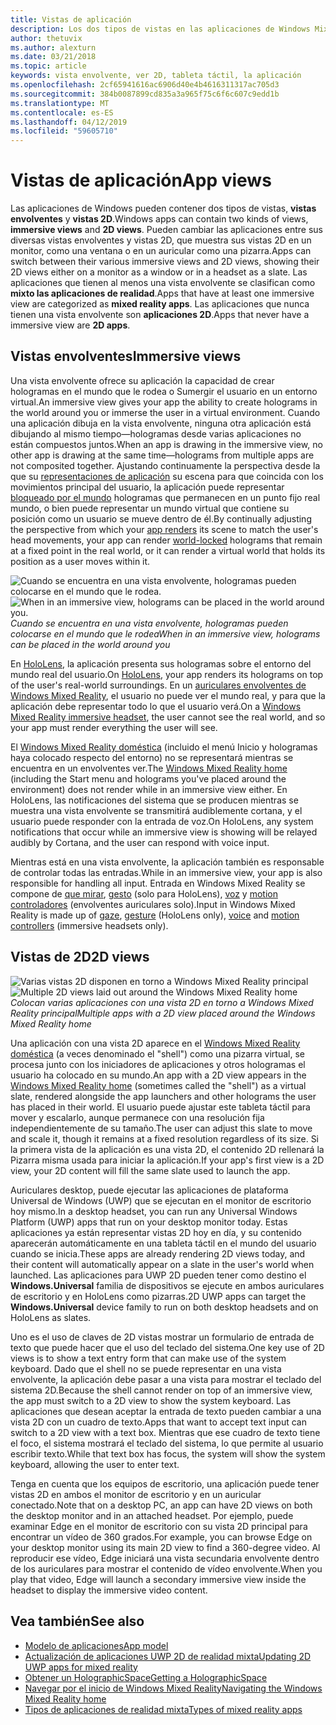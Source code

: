 ```yaml
---
title: Vistas de aplicación
description: Los dos tipos de vistas en las aplicaciones de Windows Mixed Reality son vistas envolventes y 2D.
author: thetuvix
ms.author: alexturn
ms.date: 03/21/2018
ms.topic: article
keywords: vista envolvente, ver 2D, tableta táctil, la aplicación
ms.openlocfilehash: 2cf65941616ac6906d40e4b4616311317ac705d3
ms.sourcegitcommit: 384b0087899cd835a3a965f75c6f6c607c9edd1b
ms.translationtype: MT
ms.contentlocale: es-ES
ms.lasthandoff: 04/12/2019
ms.locfileid: "59605710"
---
```

# <a name="app-views"></a><span data-ttu-id="6b4ef-104">Vistas de aplicación</span><span class="sxs-lookup"><span data-stu-id="6b4ef-104">App views</span></span>

<span data-ttu-id="6b4ef-105">Las aplicaciones de Windows pueden contener dos tipos de vistas, **vistas envolventes** y **vistas 2D**.</span><span class="sxs-lookup"><span data-stu-id="6b4ef-105">Windows apps can contain two kinds of views, **immersive views** and **2D views**.</span></span> <span data-ttu-id="6b4ef-106">Pueden cambiar las aplicaciones entre sus diversas vistas envolventes y vistas 2D, que muestra sus vistas 2D en un monitor, como una ventana o en un auricular como una pizarra.</span><span class="sxs-lookup"><span data-stu-id="6b4ef-106">Apps can switch between their various immersive views and 2D views, showing their 2D views either on a monitor as a window or in a headset as a slate.</span></span> <span data-ttu-id="6b4ef-107">Las aplicaciones que tienen al menos una vista envolvente se clasifican como **mixto las aplicaciones de realidad**.</span><span class="sxs-lookup"><span data-stu-id="6b4ef-107">Apps that have at least one immersive view are categorized as **mixed reality apps**.</span></span> <span data-ttu-id="6b4ef-108">Las aplicaciones que nunca tienen una vista envolvente son **aplicaciones 2D**.</span><span class="sxs-lookup"><span data-stu-id="6b4ef-108">Apps that never have a immersive view are **2D apps**.</span></span>

## <a name="immersive-views"></a><span data-ttu-id="6b4ef-109">Vistas envolventes</span><span class="sxs-lookup"><span data-stu-id="6b4ef-109">Immersive views</span></span>

<span data-ttu-id="6b4ef-110">Una vista envolvente ofrece su aplicación la capacidad de crear hologramas en el mundo que le rodea o Sumergir el usuario en un entorno virtual.</span><span class="sxs-lookup"><span data-stu-id="6b4ef-110">An immersive view gives your app the ability to create holograms in the world around you or immerse the user in a virtual environment.</span></span> <span data-ttu-id="6b4ef-111">Cuando una aplicación dibuja en la vista envolvente, ninguna otra aplicación está dibujando al mismo tiempo&mdash;hologramas desde varias aplicaciones no están compuestos juntos.</span><span class="sxs-lookup"><span data-stu-id="6b4ef-111">When an app is drawing in the immersive view, no other app is drawing at the same time&mdash;holograms from multiple apps are not composited together.</span></span> <span data-ttu-id="6b4ef-112">Ajustando continuamente la perspectiva desde la que su [representaciones de aplicación](rendering.md) su escena para que coincida con los movimientos principal del usuario, la aplicación puede representar [bloqueado por el mundo](coordinate-systems.md) hologramas que permanecen en un punto fijo real mundo, o bien puede representar un mundo virtual que contiene su posición como un usuario se mueve dentro de él.</span><span class="sxs-lookup"><span data-stu-id="6b4ef-112">By continually adjusting the perspective from which your [app renders](rendering.md) its scene to match the user's head movements, your app can render [world-locked](coordinate-systems.md) holograms that remain at a fixed point in the real world, or it can render a virtual world that holds its position as a user moves within it.</span></span>

<span data-ttu-id="6b4ef-113">![Cuando se encuentra en una vista envolvente, hologramas pueden colocarse en el mundo que le rodea.](images/designoverview.jpg)</span><span class="sxs-lookup"><span data-stu-id="6b4ef-113">![When in an immersive view, holograms can be placed in the world around you.](images/designoverview.jpg)</span></span><br>
<span data-ttu-id="6b4ef-114">*Cuando se encuentra en una vista envolvente, hologramas pueden colocarse en el mundo que le rodea*</span><span class="sxs-lookup"><span data-stu-id="6b4ef-114">*When in an immersive view, holograms can be placed in the world around you*</span></span>

<span data-ttu-id="6b4ef-115">En [HoloLens](hololens-hardware-details.md), la aplicación presenta sus hologramas sobre el entorno del mundo real del usuario.</span><span class="sxs-lookup"><span data-stu-id="6b4ef-115">On [HoloLens](hololens-hardware-details.md), your app renders its holograms on top of the user's real-world surroundings.</span></span> <span data-ttu-id="6b4ef-116">En un [auriculares envolventes de Windows Mixed Reality](immersive-headset-hardware-details.md), el usuario no puede ver el mundo real, y para que la aplicación debe representar todo lo que el usuario verá.</span><span class="sxs-lookup"><span data-stu-id="6b4ef-116">On a [Windows Mixed Reality immersive headset](immersive-headset-hardware-details.md), the user cannot see the real world, and so your app must render everything the user will see.</span></span>

<span data-ttu-id="6b4ef-117">El [Windows Mixed Reality doméstica](navigating-the-windows-mixed-reality-home.md) (incluido el menú Inicio y hologramas haya colocado respecto del entorno) no se representará mientras se encuentra en un envolventes ver.</span><span class="sxs-lookup"><span data-stu-id="6b4ef-117">The [Windows Mixed Reality home](navigating-the-windows-mixed-reality-home.md) (including the Start menu and holograms you've placed around the environment) does not render while in an immersive view either.</span></span> <span data-ttu-id="6b4ef-118">En HoloLens, las notificaciones del sistema que se producen mientras se muestra una vista envolvente se transmitirá audiblemente cortana, y el usuario puede responder con la entrada de voz.</span><span class="sxs-lookup"><span data-stu-id="6b4ef-118">On HoloLens, any system notifications that occur while an immersive view is showing will be relayed audibly by Cortana, and the user can respond with voice input.</span></span>

<span data-ttu-id="6b4ef-119">Mientras está en una vista envolvente, la aplicación también es responsable de controlar todas las entradas.</span><span class="sxs-lookup"><span data-stu-id="6b4ef-119">While in an immersive view, your app is also responsible for handling all input.</span></span> <span data-ttu-id="6b4ef-120">Entrada en Windows Mixed Reality se compone de [que mirar](gaze.md), [gesto](gestures.md) (solo para HoloLens), [voz](voice-input.md) y [motion controladores](motion-controllers.md) (envolventes auriculares solo).</span><span class="sxs-lookup"><span data-stu-id="6b4ef-120">Input in Windows Mixed Reality is made up of [gaze](gaze.md), [gesture](gestures.md) (HoloLens only), [voice](voice-input.md) and [motion controllers](motion-controllers.md) (immersive headsets only).</span></span>

## <a name="2d-views"></a><span data-ttu-id="6b4ef-121">Vistas de 2D</span><span class="sxs-lookup"><span data-stu-id="6b4ef-121">2D views</span></span>

<span data-ttu-id="6b4ef-122">![Varias vistas 2D disponen en torno a Windows Mixed Reality principal](images/teleportation-640px.png)</span><span class="sxs-lookup"><span data-stu-id="6b4ef-122">![Multiple 2D views laid out around the Windows Mixed Reality home](images/teleportation-640px.png)</span></span><br>
<span data-ttu-id="6b4ef-123">*Colocan varias aplicaciones con una vista 2D en torno a Windows Mixed Reality principal*</span><span class="sxs-lookup"><span data-stu-id="6b4ef-123">*Multiple apps with a 2D view placed around the Windows Mixed Reality home*</span></span>

<span data-ttu-id="6b4ef-124">Una aplicación con una vista 2D aparece en el [Windows Mixed Reality doméstica](navigating-the-windows-mixed-reality-home.md) (a veces denominado el "shell") como una pizarra virtual, se procesa junto con los iniciadores de aplicaciones y otros hologramas el usuario ha colocado en su mundo.</span><span class="sxs-lookup"><span data-stu-id="6b4ef-124">An app with a 2D view appears in the [Windows Mixed Reality home](navigating-the-windows-mixed-reality-home.md) (sometimes called the "shell") as a virtual slate, rendered alongside the app launchers and other holograms the user has placed in their world.</span></span> <span data-ttu-id="6b4ef-125">El usuario puede ajustar este tableta táctil para mover y escalarlo, aunque permanece con una resolución fija independientemente de su tamaño.</span><span class="sxs-lookup"><span data-stu-id="6b4ef-125">The user can adjust this slate to move and scale it, though it remains at a fixed resolution regardless of its size.</span></span> <span data-ttu-id="6b4ef-126">Si la primera vista de la aplicación es una vista 2D, el contenido 2D rellenará la Pizarra misma usada para iniciar la aplicación.</span><span class="sxs-lookup"><span data-stu-id="6b4ef-126">If your app's first view is a 2D view, your 2D content will fill the same slate used to launch the app.</span></span>

<span data-ttu-id="6b4ef-127">Auriculares desktop, puede ejecutar las aplicaciones de plataforma Universal de Windows (UWP) que se ejecutan en el monitor de escritorio hoy mismo.</span><span class="sxs-lookup"><span data-stu-id="6b4ef-127">In a desktop headset, you can run any Universal Windows Platform (UWP) apps that run on your desktop monitor today.</span></span> <span data-ttu-id="6b4ef-128">Estas aplicaciones ya están representar vistas 2D hoy en día, y su contenido aparecerán automáticamente en una tableta táctil en el mundo del usuario cuando se inicia.</span><span class="sxs-lookup"><span data-stu-id="6b4ef-128">These apps are already rendering 2D views today, and their content will automatically appear on a slate in the user's world when launched.</span></span> <span data-ttu-id="6b4ef-129">Las aplicaciones para UWP 2D pueden tener como destino el **Windows.Universal** familia de dispositivos se ejecute en ambos auriculares de escritorio y en HoloLens como pizarras.</span><span class="sxs-lookup"><span data-stu-id="6b4ef-129">2D UWP apps can target the **Windows.Universal** device family to run on both desktop headsets and on HoloLens as slates.</span></span>

<span data-ttu-id="6b4ef-130">Uno es el uso de claves de 2D vistas mostrar un formulario de entrada de texto que puede hacer que el uso del teclado del sistema.</span><span class="sxs-lookup"><span data-stu-id="6b4ef-130">One key use of 2D views is to show a text entry form that can make use of the system keyboard.</span></span> <span data-ttu-id="6b4ef-131">Dado que el shell no se puede representar en una vista envolvente, la aplicación debe pasar a una vista para mostrar el teclado del sistema 2D.</span><span class="sxs-lookup"><span data-stu-id="6b4ef-131">Because the shell cannot render on top of an immersive view, the app must switch to a 2D view to show the system keyboard.</span></span> <span data-ttu-id="6b4ef-132">Las aplicaciones que desean aceptar la entrada de texto pueden cambiar a una vista 2D con un cuadro de texto.</span><span class="sxs-lookup"><span data-stu-id="6b4ef-132">Apps that want to accept text input can switch to a 2D view with a text box.</span></span> <span data-ttu-id="6b4ef-133">Mientras que ese cuadro de texto tiene el foco, el sistema mostrará el teclado del sistema, lo que permite al usuario escribir texto.</span><span class="sxs-lookup"><span data-stu-id="6b4ef-133">While that text box has focus, the system will show the system keyboard, allowing the user to enter text.</span></span>

<span data-ttu-id="6b4ef-134">Tenga en cuenta que los equipos de escritorio, una aplicación puede tener vistas 2D en ambos el monitor de escritorio y en un auricular conectado.</span><span class="sxs-lookup"><span data-stu-id="6b4ef-134">Note that on a desktop PC, an app can have 2D views on both the desktop monitor and in an attached headset.</span></span> <span data-ttu-id="6b4ef-135">Por ejemplo, puede examinar Edge en el monitor de escritorio con su vista 2D principal para encontrar un vídeo de 360 grados.</span><span class="sxs-lookup"><span data-stu-id="6b4ef-135">For example, you can browse Edge on your desktop monitor using its main 2D view to find a 360-degree video.</span></span> <span data-ttu-id="6b4ef-136">Al reproducir ese vídeo, Edge iniciará una vista secundaria envolvente dentro de los auriculares para mostrar el contenido de vídeo envolvente.</span><span class="sxs-lookup"><span data-stu-id="6b4ef-136">When you play that video, Edge will launch a secondary immersive view inside the headset to display the immersive video content.</span></span>

## <a name="see-also"></a><span data-ttu-id="6b4ef-137">Vea también</span><span class="sxs-lookup"><span data-stu-id="6b4ef-137">See also</span></span>

* [<span data-ttu-id="6b4ef-138">Modelo de aplicaciones</span><span class="sxs-lookup"><span data-stu-id="6b4ef-138">App model</span></span>](app-model.md)
* [<span data-ttu-id="6b4ef-139">Actualización de aplicaciones UWP 2D de realidad mixta</span><span class="sxs-lookup"><span data-stu-id="6b4ef-139">Updating 2D UWP apps for mixed reality</span></span>](building-2d-apps.md)
* [<span data-ttu-id="6b4ef-140">Obtener un HolographicSpace</span><span class="sxs-lookup"><span data-stu-id="6b4ef-140">Getting a HolographicSpace</span></span>](getting-a-holographicspace.md)
* [<span data-ttu-id="6b4ef-141">Navegar por el inicio de Windows Mixed Reality</span><span class="sxs-lookup"><span data-stu-id="6b4ef-141">Navigating the Windows Mixed Reality home</span></span>](navigating-the-windows-mixed-reality-home.md)
* [<span data-ttu-id="6b4ef-142">Tipos de aplicaciones de realidad mixta</span><span class="sxs-lookup"><span data-stu-id="6b4ef-142">Types of mixed reality apps</span></span>](types-of-mixed-reality-apps.md)

